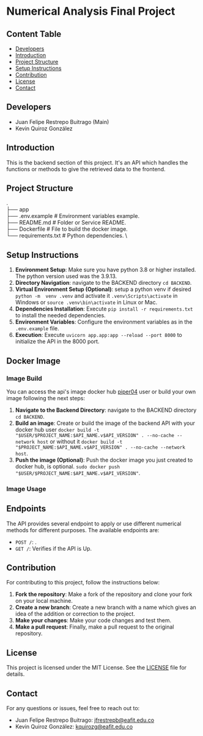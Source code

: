 # Numerical Analysis Final Project

## Content Table
- [Developers](#developers)
- [Introduction](#introduction)
- [Project Structure](#project-structure)
- [Setup Instructions](#setup-instructions)
- [Contribution](#contribution)
- [License](#license)
- [Contact](#contact)

## Developers

- Juan Felipe Restrepo Buitrago (Main)
- Kevin Quiroz González 

## Introduction

This is the backend section of this project. It's an API which handles the functions or methods to give the retrieved data to the frontend.

## Project Structure

. \
├── app \
├── .env.example # Environment variables example. \
├── README.md # Folder or Service README. \
├── Dockerfile # File to build the docker image. \
└── requirements.txt # Python dependencies. \

## Setup Instructions

1. **Environment Setup**: Make sure you have python 3.8 or higher installed. The python version used was the 3.9.13.
2. **Directory Navigation**: navigate to the BACKEND directory `cd BACKEND`.
3. **Virtual Environment Setup (Optional)**: setup a python venv if desired `python -m  venv .venv` and activate it `.venv\Scripts\activate` in Windows or `source .venv\bin\activate` in Linux or Mac.
4. **Dependencies Installation**: Execute `pip install -r requirements.txt` to install the needed dependencies. 
5. **Environment Variables**: Configure the environment variables as in the `.env.example` file.
6. **Execution**: Execute `uvicorn app.app:app --reload --port 8000` to initialize the API in the 8000 port. 

## Docker Image

### Image Build

You can access the api's image docker hub [piper04](https://hub.docker.com/r/piper04/upnpc) user or build your own image following the next steps:

1. **Navigate to the Backend Directory**: navigate to the BACKEND directory `cd BACKEND`.
2. **Build an image**: Create or build the image of the backend API with your docker hub user `docker build -t "$USER/$PROJECT_NAME:$API_NAME.v$API_VERSION" . --no-cache --network host` or without it `docker build -t "$PROJECT_NAME:$API_NAME.v$API_VERSION" . --no-cache --network host`.
3. **Push the image (Optional)**: Push the docker image you just created to docker hub, is optional. `sudo docker push "$USER/$PROJECT_NAME:$API_NAME.v$API_VERSION"`.

### Image Usage

## Endpoints

The API provides several endpoint to apply or use different numerical methods for different purposes. The available endpoints are: 

- `POST /`: .
- `GET /`: Verifies if the API is Up.

## Contribution

For contributing to this project, follow the instructions below:

1. **Fork the repository**: Make a fork of the repository and clone your fork on your local machine.
2. **Create a new branch**: Create a new branch with a name which gives an idea of the addition or correction to the project. 
3. **Make your changes**: Make your code changes and test them. 
4. **Make a pull request**: Finally, make a pull request to the original repository. 

## License

This project is licensed under the MIT License. See the [LICENSE](LICENSE) file for details.

## Contact

For any questions or issues, feel free to reach out to:
- Juan Felipe Restrepo Buitrago: [jfrestrepb@eafit.edu.co](jfrestrepb@eafit.edu.co)
- Kevin Quiroz González: [kquirozg@eafit.edu.co](mailto:kquirozg@eafit.edu.co)
